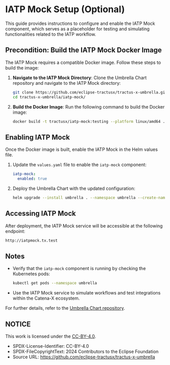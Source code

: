 # IATP Mock Setup (Optional)

This guide provides instructions to configure and enable the IATP Mock component, which serves as a placeholder for testing and simulating functionalities related to the IATP workflow.

## Precondition: Build the IATP Mock Docker Image

The IATP Mock requires a compatible Docker image. Follow these steps to build the image:

1. **Navigate to the IATP Mock Directory**:
   Clone the Umbrella Chart repository and navigate to the IATP Mock directory:
   ```bash
   git clone https://github.com/eclipse-tractusx/tractus-x-umbrella.git
   cd tractus-x-umbrella/iatp-mock/
   ```

2. **Build the Docker Image**:
   Run the following command to build the Docker image:
   ```bash
   docker build -t tractusx/iatp-mock:testing --platform linux/amd64 .
   ```

## Enabling IATP Mock

Once the Docker image is built, enable the IATP Mock in the Helm values file.

1. Update the `values.yaml` file to enable the `iatp-mock` component:
   ```yaml
   iatp-mock:
     enabled: true
   ```

2. Deploy the Umbrella Chart with the updated configuration:
   ```bash
   helm upgrade --install umbrella . --namespace umbrella --create-namespace
   ```

## Accessing IATP Mock

After deployment, the IATP Mock service will be accessible at the following endpoint:
```bash
http://iatpmock.tx.test
```

## Notes

- Verify that the `iatp-mock` component is running by checking the Kubernetes pods:
  ```bash
  kubectl get pods --namespace umbrella
  ```

- Use the IATP Mock service to simulate workflows and test integrations within the Catena-X ecosystem.

For further details, refer to the [Umbrella Chart repository](https://github.com/eclipse-tractusx/tractus-x-umbrella).

## NOTICE

This work is licensed under the [CC-BY-4.0](https://creativecommons.org/licenses/by/4.0/legalcode).

* SPDX-License-Identifier: CC-BY-4.0
* SPDX-FileCopyrightText: 2024 Contributors to the Eclipse Foundation
* Source URL: <https://github.com/eclipse-tractusx/tractus-x-umbrella>
